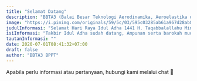 ```yaml
---
title: "Selamat Datang"
description: "BBTA3 (Balai Besar Teknologi Aerodinamika, Aeroelastika dan Aeroakustika) merupakan satuan kerja dari BPPT yang melayani teknologi aero di Indonesia."
image: "https://i.pinimg.com/originals/59/5c/03/595c03285ab61a967d28ab85a3e28104.png"
judulInformasi: "Selamat Hari Raya Idul Adha 1441 H. Taqabbalallahu Minna wa Minkum"
isiInformasi: "Takbir Idul Adha sudah datang, Ampunan serta barokah mudah-mudahan kita peroleh"
tautanInformasi: ""
date: 2020-07-01T08:41:32+07:00
draft: false
author: "BBTA3 BPPT"
---
```


Apabila perlu informasi atau pertanyaan, hubungi kami melalui chat 💬 

